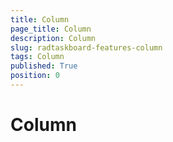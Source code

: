 ```yaml
---
title: Column
page_title: Column
description: Column
slug: radtaskboard-features-column
tags: Column
published: True
position: 0
---
```


# Column